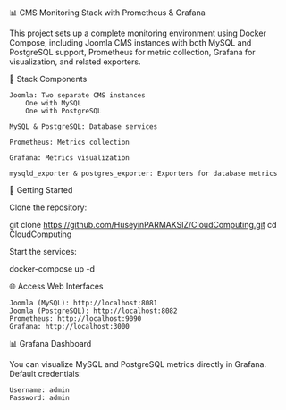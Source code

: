 📊 CMS Monitoring Stack with Prometheus & Grafana

This project sets up a complete monitoring environment using Docker Compose, including Joomla CMS instances with both MySQL and PostgreSQL support, Prometheus for metric collection, Grafana for visualization, and related exporters.

🧱 Stack Components

    Joomla: Two separate CMS instances
        One with MySQL
        One with PostgreSQL

    MySQL & PostgreSQL: Database services

    Prometheus: Metrics collection

    Grafana: Metrics visualization

    mysqld_exporter & postgres_exporter: Exporters for database metrics

🚀 Getting Started

Clone the repository:

git clone https://github.com/HuseyinPARMAKSIZ/CloudComputing.git
cd CloudComputing

Start the services:

docker-compose up -d

🌐 Access Web Interfaces

    Joomla (MySQL): http://localhost:8081
    Joomla (PostgreSQL): http://localhost:8082
    Prometheus: http://localhost:9090
    Grafana: http://localhost:3000

📊 Grafana Dashboard

You can visualize MySQL and PostgreSQL metrics directly in Grafana. Default credentials:

    Username: admin
    Password: admin
